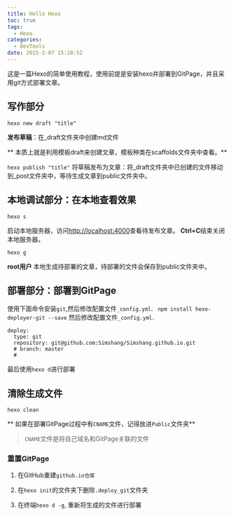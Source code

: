```yaml
---
title: Hello Hexo 
toc: true
tags:
  - Hexo
categories:
  - DevTools 
date: 2015-2-07 15:28:52
---
```


这是一篇Hexo的简单使用教程，使用前提是安装hexo并部署到GitPage，并且采用git方式部署文章。

<!--more-->
## 写作部分
`hexo new draft "title"`

**发布草稿**：在_draft文件夹中创建md文件

** 本质上就是利用模板draft来创建文章，模板种类在scaffolds文件夹中查看。**

`hexo publish "title"`
将草稿发布为文章：将_draft文件夹中已创建的文件移动到_post文件夹中，等待生成文章到public文件夹中。

## 本地调试部分：在本地查看效果

`hexo s`

启动本地服务器，访问[http://localhost:4000](http://localhost:4000)查看待发布文章。 
**Ctrl+C**结束关闭本地服务器。

`hexo g`


**root用户**
本地生成待部署的文章，待部署的文件会保存到public文件夹中。

## 部署部分：部署到GitPage

使用下面命令安装`git`,然后修改配置文件`_config.yml`.
` npm install hexo-deployer-git --save`
然后修改配置文件`_config.yml`.

```
deploy:
  type: git
  repository: git@github.com:Simshang/Simshang.github.io.git
  # branch: master
  #
```

最后使用`hexo d`进行部署

## 清除生成文件

`hexo clean`

** 如果在部署GitPage过程中有`CNAME`文件，记得放进`Public`文件夹**

> `CNAME`文件是将自己域名和GitPage关联的文件

### **重置GitPage**

1. 在GitHub重建`github.io仓库`

2. 在`hexo init`的文件夹下删除`.deploy_git`文件夹

3. 在终端`hexo d -g`, 重新将生成的文件进行部署